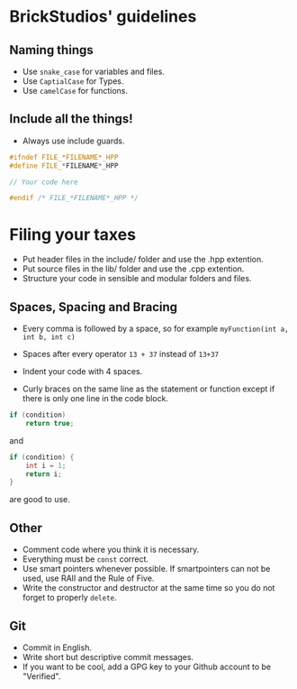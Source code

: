 # BrickStudios' guidelines
## Naming things
- Use `snake_case` for variables and files.
- Use `CaptialCase` for Types.
- Use `camelCase` for functions.

## Include all the things!
- Always use include guards.

```c++
#ifndef FILE_*FILENAME*_HPP
#define FILE_*FILENAME*_HPP

// Your code here

#endif /* FILE_*FILENAME*_HPP */
```

# Filing your taxes
- Put header files in the include/ folder and use the .hpp extention.
- Put source files in the lib/ folder and use the .cpp extention.
- Structure your code in sensible and modular folders and files.

## Spaces, Spacing and Bracing
- Every comma is followed by a space, so for example
`myFunction(int a, int b, int c)`

- Spaces after every operator
`13 + 37` instead of `13+37`

- Indent your code with 4 spaces.

- Curly braces on the same line as the statement or function except if there is only one line in the code block.

```c++
if (condition)
    return true;
```

and

```c++
if (condition) {
    int i = 1;
    return i;
}
```
are good to use.

## Other
- Comment code where you think it is necessary.
- Everything must be `const` correct.
- Use smart pointers whenever possible. If smartpointers can not be used, use RAII and the Rule of Five.
- Write the constructor and destructor at the same time so you do not forget to properly `delete`.

## Git
- Commit in English.
- Write short but descriptive commit messages.
- If you want to be cool, add a GPG key to your Github account to be "Verified".

